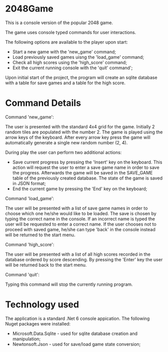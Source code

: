 # 2048Game

This is a console version of the popular 2048 game.

The game uses console typed commands for user interactions. 

The following options are available to the player upon start:
- Start a new game with the 'new_game' command;
- Load previously saved games uisng the 'load_game' command;
- Check all high scores using the 'high_score' command;
- Exit the current running console with the 'quit' command';

Upon initial start of the project, the program will create an sqlite database with a table for save games and a table for the high score.

# Command Details

Command 'new_game':

The user is presented with the standard 4x4 grid for the game. Initially 2 random tiles are populated with the number 2. 
The game is played using the arrow keys of the keyboard. After every arrow key press the game will automatically generate a single new random number (2, 4).

During play the user can perform two additional actions:
- Save current progress by pressing the 'Insert' key on the keyboard. This action will request the user to enter a save game name in order to save the progress. Afterwards the game will be saved in the SAVE_GAME table of the previously created database. The state of the game is saved in JSON format;
- End the current game by pressing the 'End' key on the keyboard;

Command 'load_game':

The user will be presented with a list of save game names in order to choose which one he/she would like to be loaded. The save is chosen by typing the correct name in the console. If an incorrect name is typed the user will be requested to enter a correct name.
If the user chooses not to proceed with saved game, he/she can type 'back' in the console instead will be returned to the start menu.

Command 'high_score':

The user will be presented with a list of all high scores recorded in the database ordered by score descending. By pressing the 'Enter' key the user will be returned back to the start menu.

Command 'quit':

Typing this command will stop the currently running program.

# Technology used

The application is a standard .Net 6 console appication. The following Nuget packages were installed:
- Microsoft.Data.Sqlite - used for sqlite database creation and manipulation;
- Newtonsoft.Json - used for save/load game state conversion;